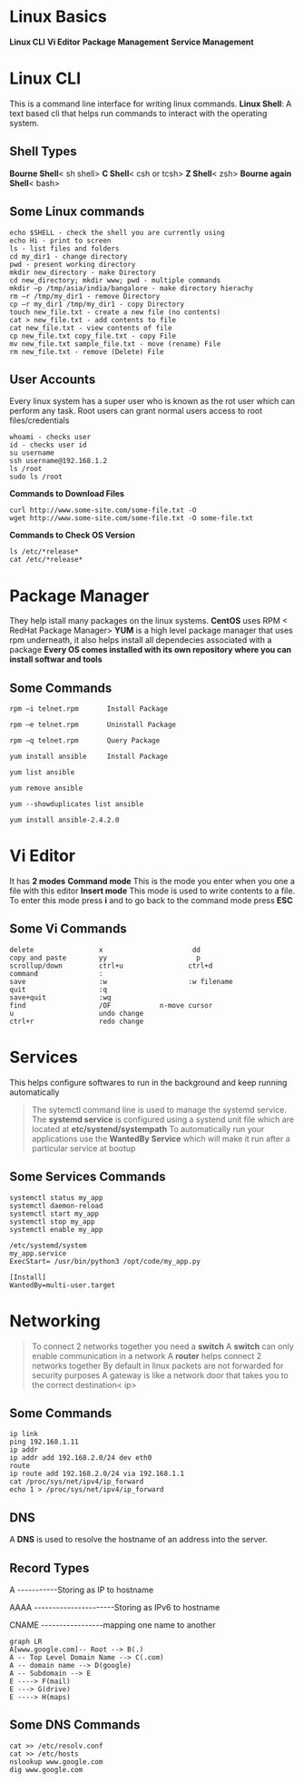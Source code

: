 # Linux Basics

**Linux CLI**
**Vi Editor** 
**Package Management** 
**Service Management** 


# Linux CLI

This is a command line interface for writing linux commands.
**Linux Shell**: A text based cli that helps run commands to interact with the operating system.

## Shell Types
**Bourne Shell**< sh shell> 
**C Shell**< csh or tcsh>
**Z Shell**< zsh>
**Bourne again Shell**< bash>


## Some Linux commands

    echo $SHELL - check the shell you are currently using
    echo Hi - print to screen
    ls - list files and folders
    cd my_dir1 - change directory
    pwd - present working directory
    mkdir new_directory - make Directory
    cd new_directory; mkdir www; pwd - multiple commands
    mkdir –p /tmp/asia/india/bangalore - make directory hierachy
    rm –r /tmp/my_dir1 - remove Directory
    cp –r my_dir1 /tmp/my_dir1 - copy Directory
    touch new_file.txt - create a new file (no contents)
    cat > new_file.txt - add contents to file
    cat new_file.txt - view contents of file
    cp new_file.txt copy_file.txt - copy File
    mv new_file.txt sample_file.txt - move (rename) File
    rm new_file.txt - remove (Delete) File

## User Accounts
Every linux system has a super user who is known as the rot user which can perform any task.
Root users can grant normal users access to root files/credentials

    whoami - checks user
    id - checks user id
    su username
    ssh username@192.168.1.2
    ls /root
    sudo ls /root
    
**Commands to Download Files**

    curl http://www.some-site.com/some-file.txt -O
    wget http://www.some-site.com/some-file.txt -O some-file.txt
    
**Commands to Check OS Version**

    ls /etc/*release*
    cat /etc/*release*

# Package Manager
They help istall many packages on the linux systems.
**CentOS** uses RPM < RedHat Package Manager>
**YUM** is a high level package manager that uses rpm underneath, it also helps install all dependecies associated with a package
**Every OS comes installed with its own repository where you can install softwar and tools**

## Some Commands

    rpm –i telnet.rpm       Install Package
    
    rpm –e telnet.rpm       Uninstall Package
    
    rpm –q telnet.rpm       Query Package
    
    yum install ansible     Install Package
    
    yum list ansible
    
    yum remove ansible
    
    yum --showduplicates list ansible
    
    yum install ansible-2.4.2.0


# Vi Editor
It has **2 modes**
**Command mode** This is the mode you enter when you one a file with this editor
**Insert mode** This mode is used to write contents to a file. To enter this mode press **i** and to go back to the command mode press **ESC**

## Some Vi Commands

    delete                x                      dd
    copy and paste        yy                      p
    scrollup/down         ctrl+u                ctrl+d
    command               :
    save                  :w                    :w filename
    quit                  :q
    save+quit             :wq
    find                  /OF            n-move cursor
    u                     undo change
    ctrl+r                redo change


# Services
This helps configure softwares to run in the background and keep running automatically
	
> The sytemctl command line is used to manage the systemd service. 
> The **systemd service** is configured using a systend unit file which are located at  **etc/systend/systempath**
> To automatically run your applications use the **WantedBy Service** which will make it run after a particular service at bootup

## Some Services Commands

    systemctl status my_app
    systemctl daemon-reload
    systemctl start my_app
    systemctl stop my_app
    systemctl enable my_app

    /etc/systemd/system
    my_app.service
    ExecStart= /usr/bin/python3 /opt/code/my_app.py
    
    [Install]
    WantedBy=multi-user.target

# Networking

> To connect 2 networks together you need a **switch** 
> A **switch** can only enable communication in a network A **router** helps connect 2 networks together
> By default in linux packets are not forwarded for security purposes
> A gateway is like a network door that takes you to the correct destination< ip>

## Some Commands

    ip link
    ping 192.168.1.11
    ip addr
    ip addr add 192.168.2.0/24 dev eth0
    route
    ip route add 192.168.2.0/24 via 192.168.1.1
    cat /proc/sys/net/ipv4/ip_forward
    echo 1 > /proc/sys/net/ipv4/ip_forward

## DNS
A **DNS** is used to resolve the hostname of an address into the server.

## Record Types 
A   -----------Storing as IP to hostname 

AAAA ----------------------Storing as IPv6 to hostname 

CNAME -----------------mapping one name to another

```mermaid
graph LR
A[www.google.com]-- Root --> B(.)
A -- Top Level Domain Name --> C(.com)
A -- domain name --> D(google)
A -- Subdomain --> E 
E ----> F(mail) 
E ---> G(drive)
E ----> H(maps)
```

## Some DNS Commands

    cat >> /etc/resolv.conf
    cat >> /etc/hosts
    nslookup www.google.com
    dig www.google.com

